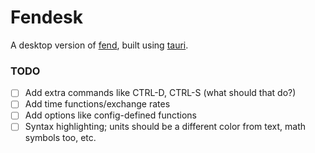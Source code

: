 # Fendesk
A desktop version of [fend](https://printfn.github.io/fend/), built using [tauri](https://tauri.app).

### TODO
- [ ] Add extra commands like CTRL-D, CTRL-S (what should that do?)
- [ ] Add time functions/exchange rates
- [ ] Add options like config-defined functions
- [ ] Syntax highlighting; units should be a different color from text, math symbols too, etc.